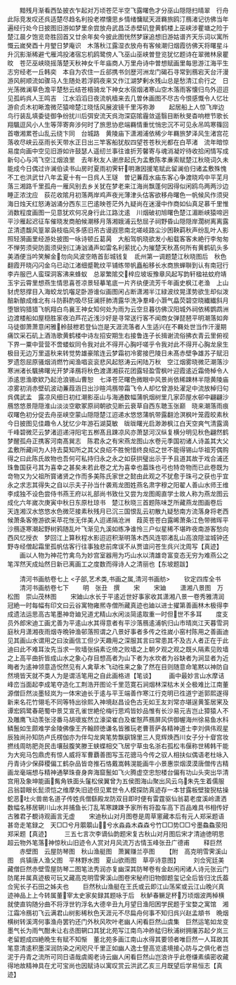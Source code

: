 <!-- { "loadSidebar": true } -->
　　黯残月渐看西坠披衣乍起对万顷苍茫半空飞露曙色才分巫山隠隠扫晴翠　行舟此际竞发叹还呉适楚尽趋名利投老襟懐思乡情绪慵赋天涯羇旅鸥汀鴈渚记彷佛当年遍经行处今日披图旧游如梦里余尝放舟武昌泛赤壁矶登黄鹤楼上巫峡涉瞿塘之险于楚江晨夕饱览竒胜回首又廿余年矣今披此图恍然梦寐追想旧游姑谱齐天乐词以寓所慨云嵗癸酉十月朢日梦庵识　木落秋江露湿衣放舟有客候潮归烟霞彷佛天将曙星斗升沉影渐稀避弋雁鸿投渚宿忘机鸥鹭傍人飞巫山巫峡曽登览犹忆题诗在翠微林泉瞿旼　苍茫巫峡晓摇落楚天秋神女千年庙商人万里舟诗中曽想赋画里每思游江海平生志穷经老一丘韩奕　本自为农住一丘郤携书剑歴河洲龙门碣石寻常到鴈宕天台汗漫游风舸顺流如骤马人生随处若浮鸥夜来又作江湖梦剰水残山总是愁清江俞行之　日光荡微澜草色澹平楚愁云结苍梧骑龙下神女水宿烟渚寒山空木落雨客懐归鸟外迢迢见孤屿呉人王鸣吉　江水滔滔日夜流帆樯来去几曽休画图不尽古今恨感慨令人忆壮游俞贞木初晰澹微茫猿啼楚江晓恬风展波镜千里泻弥渺
　　起居船上人惊飞岸边鸟行装乱填委徒御争纷扰川后弭安流天呉沕深窈隂霾敛遥翳目断秋旻杳响枻节歌长翔颿逗风小人生等萍寄奔涉何时了旅思协悲端羇情重忧悄忠沉不可见永吊鸣寒篠回首噭湘累苍山乱云绕卞同　台城路　黄陵庙下潇湘浦依稀少年羇旅梦泽风生渚宫花落收尽峡云巫雨长天带水正日出三竿客船犹舣四望苍苍秋光都在白苹渚　流年暗惊易度向画中空见旧游如许鼓瑟人遥纫兰事往谁折芳馨寄与魂消凝竚待收拾闲情写成新句心与鸿飞空江烟浪里　去年秋友人谢彦起氏为孟敷陈孝亷索赋楚江秋晓词久未能成今日偶过许澜伯读书山房时夏雨初霁轩明澈因援笔赋此留澜伯归诸孟敷殊愧不工也洪武廿八年孟夏十有一日呉人王璲　曽记蒹葭水庙东客心争渡晓鸡中平芜月落三湘路千里孤舟一雁风别去乡关犹在梦老来江海尚飘蓬何因得似闲鸥鸟两两沙边睡正浓沈应　荻花收隂月初落两岸鸡声夜光薄津头估客欲移舟曙色一帆候风作须臾海日烛天红怒涛汹涌分西东三巴逺映苍茫外九疑尚在迷漫中作商如仙真足慕千里惟消数程度画图一见意犹欢何况身行此江路沈逺　川烟破初旭曙色楚江湄断峡猿啼迥平沙雁起迟征车催晓发商舶候潮移月落湘娥浦云愁屈子祠野昏山隠隠岸濶树离离露芷清遗馥风篁翠袅枝临风多感旧吊古谩遐思南北嗟岐路尘沙困鞅羁秋声纷乱叶人影照轻漪画里经游处披图一咏诗顿丘葛昺　大船驾帆晓欲发小船载客客未絶行李匆匆不惮劳须臾防面须臾别江涛汹涌声如雷名利萦扰心为摧楚天秋髙何所有黄鹤矶头多美酒便当吟笑解金勿向风波空皓首彭城钱复　氐州第一调题楚江秋晓图后　秋色翻霞开晓闪闪金乌已动江渚细蹙靴纹平铺练带帆矗船移长水商旅蝉聨到认有南冠行李卉服巴人蛮琛洞客沸来蜂蚁　总翠繁隂交梓应坡坂豫章风起写韵轩楹袪蚊府靖玉宇云霄里想燕生情思喜苍凉景轻摹笔底一片齐纨便流芳千年画史枫江老渔　上山豺虎怒撑目入海蛟龙饥囓足卧游谁似画图闲占断潇湘半江緑波纹晃漾势欲生却似泼醅新酿成维北有斗防斟酌吸尽狂澜肝肺清露华洗净羣峰小灏气皛荧碧空晓纎纎斜月堕银钩猎猎飞帆翔白鸟襄王神女知何处为雨为云空旦暮彷佛汉阳城外祠依稀鹦鹉洲边渡楼船如屋穏胜家夜泊芦花近浅沙好是寻常送行客不闻商女弹琵琶平明潮落如奔马徒御萧萧意闲雅舲鼓枻若登仙岂是天涯流落者人生适兴在不羇处世当作汗漫期痛饮采石矶上酒浩歌黄鹤楼中诗左招安期生右接鲁连子长揖谢流俗拂衣青云里俯视下界一粟中营营不啻蝼蚁同令我对此不得开心胸吁嗟乎令我对此不得开心胸龙泉生　极目无边万里遥秋来转觉势雄豪隂连云梦霜初冷雾接巴陵日未髙赤壁争雄苏子赋汨罗遗怨屈原骚烟消燃竹闻渔唱衮衮悲风起怒涛云闲陆万秋　空江烟雾晓微茫潮落沙寒洲渚长颿拂曙光开梦泽鴈将秋色渡潇湘荻花团露轻盈雪枫叶迎霞逺近霜倚棹令人添逺思渔歌欵乃起沧浪锡山曹恕　七泽苍茫曙色微眼中风景尚依稀踈林半隠黄陵庙凉雾初消赤壁矶波动蒹葭涵日出沙暄鸿鴈带霜飞令人却忆曾游处濯足中流放棹归句呉偶武孟　露凉风细日初红潮影巫山与海通数幅蒲帆烟树里几家茆屋水邨中翩翩沙鴈悠悠景隠隠淮山淡淡空歇冢原祠朝欲见断云衰草自西东聴玉张巅　晓来潮落雨痕収曙色初分促去舟巫峡空蒙山隠隠楚江迢递水悠悠蒲帆带露翻沧溟枫叶笼霞皎素秋今日披图见佳趣令人犹忆少年游石湖莫敏　昽昽曙光启渺渺枫江白天空爽气清露滴千峰碧微茫云梦渚迢递浔阳宅五栁髙且踈凉风亦萧瑟河汉纵复横分明见秋色翩然鹤梦醒孤舟正携客河南髙巽志　陈君永之有宋燕龙图山水卷元季国初诸人诗盖其大父孟敷所藏间为人持去莫知所之其父良绍不胜惋惜终良绍之世不能得锡山华祖芳偶购得之曰此陈氏故物也吾何可私持归永之永之如获拱璧出示于予且道其故于戏合浦还珠鲁国获弓其为喜幸之甚矣未若此卷之尤为喜幸也葢珠也弓也特竒物而已此卷既为竒物又为父祖所寳诸贤之作而多美陈氏家世之懿由此观之不犹愈于珠弓之获也乎宜永之求志其得失之自以示夫子孙当什袭焉龙图姓燕名肃字穆之阳翟人善山水师王维李成独不设色尝侍书燕王府以礼部尚书致仕又尝为龙图阁直学士故人称为燕龙图云成化六年嵗次庚寅中秋日东原杜琼书　楚江秋晓三首题陈味芝所藏燕龙图画卷后　天连湘汉水悠悠水色微茫接素秋残月已沉三国恨乱云初散九疑愁南方流落身将老西候萧条客倦游欲采苹花怅无伴美人迢递隔沧洲　葭菼苍苍白露晞萧条江色带微晖平沙鴈逐寒潮起野树鸦随乱叶飞渐见九溪如练净谁怜三户似星稀不堪昨夜南游客愁向西风忆授衣　梦回江上算秋程水影迢迢积渐明落木西风连鄂渚乱山高浪隠湓城钟还野寺经僧起霜里孤帆估客行往事独悲前席误不从贾谊问苍生呉兴沈周写【真迹】
　　画以人物为神花竹禽鸟为妙宫室器用为巧山水以清雄竒富变态无穷为难燕公之笔浑然天成灿然日新已离画工之度数而得诗人之清丽也【东坡题跋】

　　清河书画舫卷七上
<子部,艺术类,书画之属,清河书画舫>
　　钦定四库全书
　　清河书画舫卷七下
　　明　张丑　撰
　　宋
　　宋廸
　　潇湘八景图　万松图　崇山茂林图
　　宋廸山水长于平逺近世好事家收其潇湘八景一卷秀雅清润冠絶一时每幅有印文曰云谷寓物雍熈寺僧所藏真迹也廸以进士擢第善画林木极得李成遗法运思高古笔墨神竒廸兄道尤精山水闲淡简逺取重一时但世不多耳
　　度支员外郎宋迪工画尤善为平逺山水其得意者有平沙落鴈逺浦帆归山市晴岚江天暮雪洞庭秋月潇湘夜雨烟寺晩钟渔邨落照谓之八景好事者多传之徃嵗小窑村陈用之善画迪见其画山水谓用之曰汝画信工但少天趣用之深服其言曰常患其不及古人者正在于此迪曰此不难耳汝先当求一败墙张绢素讫倚之败墙之上朝夕观之观之既乆隔素见败墙之上高平曲折皆成山水之象心存目想高者为山下者为水坎者为谷缺者为涧显者为近晦者为逺神领意造怳然见有人禽草木飞动徃来之象了然在目则随意命笔黙以神防自然境皆天就不类人为是谓活笔用之自此画格进【笔谈】
　　画中最妙言山水摩诘峰峦当面起李成笔夺造化工荆浩开图论千里范寛石涧烟林深枯木关仝极难比江南董源僧巨然淡墨轻岚为一体宋迪长于逺与平王端善作寒江行克明已徃道宁逝郭熙遂得新来名花竹翎毛不同等特出徐熙入神境赵昌设色古无如王友刘常亦堪逞黄筌居宷及谭宏鸥鹭春葩蜀中景艾宣孔雀世絶伦梅行思鸡皆妙品惟有长沙易元吉岂止獐猿人不及雕鹰飞动羡张泾番马胡瓌岌然立濠梁崔白及崔慤芦鴈屏风供御幄海州徐易鱼水科鳞鬛如生颇难学金陵佛像王齐翰顾徳谦名皆雅玩老曹菩萨各精神道士李刘俱伟观星辰独尚孙知防卢氏楞伽亦为伴勾龙爽笔势飘飖锦里三人竞辉焕西川女子分十睂宫妆撚线周昉肥尧民击壤鼔腹笑滕王蛱蝶相交飞居宁草虫名浙右孤松韦偃称世稀韩干能为大宛马包鼎虎有惊人威将军曹覇善图写玉花骢马今传之驭人相扶似偶语老杜咏入丹青诗少保薛稷偏工鹤杂品皆竒推石恪戴嵩韩滉能画牛小景惠崇烟漠漠唐僧传古精画龙毫端想与精神通拏珠奋身奔海窟鬛如飞火腾虚空忠恕楼台偏有功山头突出华清宫用及象坤能画觜角铁面头鬔松侯翼曾为五侯图海山聚出风云乌朱先生着儒服吕翁碧眼长髭须恺之维摩失旧迹但见累世令人模探防真迹存一本甘露板壁狻猊枯操蛇恶吐火兽凿名道子传姓呉僧繇殿龙防双目即时便有雷霆驱仙翁葛老度溪岭潇洒数幅名移居辋川山水并捕鱼长汀乱苇寒踈踈予家所有将盈车高下百品难具书相传好古雅君子覩诗观画言无虚
　　宋迪秋山对月图卷是周草窻藏本后有元人郑采题语甚竒走笔録之　天□□兮月朤朤山兮水淼淼木森森兮竹□□势□□兮墨鱻鱻荥阳郑采题【真迹】
　　三五七言次李谪仙韵题宋复古秋山对月图后宋才清迪徳明思超云物外笔落神惊秋山旧迹令人赏对月风流万古情玉峰张丑广德甫
　　释巨然
　　赤壁图　云屋防琴图　秋山渔艇图　萧翼赚兰亭图
　　【附　高克明雪霁溪山图　呉镇唐人渔父图　平林野水图　夏山欲雨图　草亭诗意图】
　　刘佥宪廷美藏僧巨然赤壁雪屋防琴二图笔法秀润亦复幽深其防琴卷有金赵闲闲诸人诗元张云门防尾并属真迹极可玩又藏高克明雪霁溪山图卷宋秘府旧物御题玺记全后皆归沈氏葢佥宪长子石田之姊夫也
　　巨然秋山渔艇在王氏或云即江山荡桨或云江山晚兴真迹神品上上今转属董宰太史家矣録其题咏于后　秋鲈春鳜足杯万顷烟波两棹横就使直钩随分曲不将浮世钓浮名大德辛丑九月望日渔阳困学民题于宝婺之寓馆　湘江霜冷鴈初飞云满君山树影稀秋色天涯元不尽扁舟何事不知归呉兴赵孟頫书　晩烟横树转溪湾何事渔舟罢钓还门外秋风吹叶老幽人闲看巨然山虞集　巨然运笔如龙变墨气长为雨气酣未让右丞图辋口其犹北苑写江南鸟冲舴艋归秋浦树拥屠苏起夕岚三老留题成四絶晩生有赋不知惭　董北苑多画江南山水得其要领者唯巨然一人耳故其笔意清逺积墨深润防染之闲咫尺千里正如幽人逸士豋高览逺境接心防与之俱化者岂泥于丹青之流所可同日语哉虞阁老诗云幽人闲看巨然山岂浪许乎此卷缣素缜密收藏得地故精神具在尤可宝尚也因赋诗以寓叹赏云洪武乙亥三月既望后学易恒志【真迹】
